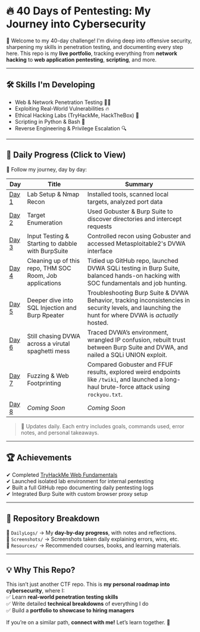 # 🔥 40 Days of Pentesting: My Journey into Cybersecurity

🚀 Welcome to my 40-day challenge! I'm diving deep into offensive security, sharpening my skills in penetration testing, and documenting every step here. This repo is my **live portfolio**, tracking everything from **network hacking** to **web application pentesting**, **scripting**, and more.

---

## 🛠 Skills I'm Developing

- Web & Network Penetration Testing 🕵️‍♂️
- Exploiting Real-World Vulnerabilities 🔥
- Ethical Hacking Labs (TryHackMe, HackTheBox) 🎯
- Scripting in Python & Bash 🐍
- Reverse Engineering & Privilege Escalation 🔍

---

## 📅 Daily Progress (Click to View)

📖 Follow my journey, day by day:

| Day                                                               | Title                                                    | Summary                                                                                                                           |
| ----------------------------------------------------------------- | -------------------------------------------------------- | --------------------------------------------------------------------------------------------------------------------------------- |
| [Day 1](40DaysOfPentesting/DailyLogs/01-the-groundwork.md)        | Lab Setup & Nmap Recon                                   | Installed tools, scanned local targets, analyzed port data                                                                        |
| [Day 2](40DaysOfPentesting/DailyLogs/02-target-enumeration.md)    | Target Enumeration                                       | Used Gobuster & Burp Suite to discover directories and intercept requests                                                         |
| [Day 3](40DaysOfPentesting/DailyLogs/03-input-testing.md)         | Input Testing & Starting to dabble with BurpSuite        | Controlled recon using Gobuster and accessed Metasploitable2's DVWA interface                                                     |
| [Day 4](40DaysOfPentesting/DailyLogs/04-burp-repeater-and-THM.md) | Cleaning up of this repo, THM SOC Room, Job applications | Tidied up GitHub repo, launched DVWA SQLi testing in Burp Suite, balanced hands-on hacking with SOC fundamentals and job hunting. |
| [Day 5](40DaysOfPentesting/DailyLogs/05-break-more-things.md)     | Deeper dive into SQL Injection and Burp Rpeater          |Troubleshooting Burp Suite & DVWA Behavior, tracking inconsistencies in security levels, and launching the hunt for where DVWA is *actually* hosted.                                                                            |
| [Day 6](40DaysOfPentesting/DailyLogs/06-hunt-for-the-real-host.md)     | Still chasing DVWA across a virutal spaghetti mess          | Traced DVWA’s environment, wrangled IP confusion, rebuilt trust between Burp Suite and DVWA, and nailed a SQLi UNION exploit.                                                                                                                     |
| [Day 7](40DaysOfPentesting/DailyLogs/07-web-recon-basics.md)     | Fuzzing & Web Footprinting         | Compared Gobuster and FFUF results, explored weird endpoints like `/twiki`, and launched a long-haul brute-force attack using `rockyou.txt`.                                                                                                                     |
| [Day 8]()     | *Coming Soon*             | *Coming Soon*                                                                                                                     |

> 🔄 Updates daily. Each entry includes goals, commands used, error notes, and personal takeaways.

---

## 🏆 Achievements

✔ Completed [TryHackMe Web Fundamentals](https://tryhackme.com/room/webfundamentals)  
✔ Launched isolated lab environment for internal pentesting  
✔ Built a full GitHub repo documenting daily pentesting logs  
✔ Integrated Burp Suite with custom browser proxy setup

---

## 📂 Repository Breakdown

🔹 `DailyLogs/` → My **day-by-day progress**, with notes and reflections.  
🔹 `Screenshots/` → Screenshots taken daily explaining errors, wins, etc.  
🔹 `Resources/` → Recommended courses, books, and learning materials.  

---

## 💡 Why This Repo?

This isn’t just another CTF repo. This is **my personal roadmap into cybersecurity**, where I:  
✅ Learn **real-world penetration testing skills**  
✅ Write detailed **technical breakdowns** of everything I do  
✅ Build a **portfolio to showcase to hiring managers**

If you’re on a similar path, **connect with me!** Let’s learn together. 🚀
